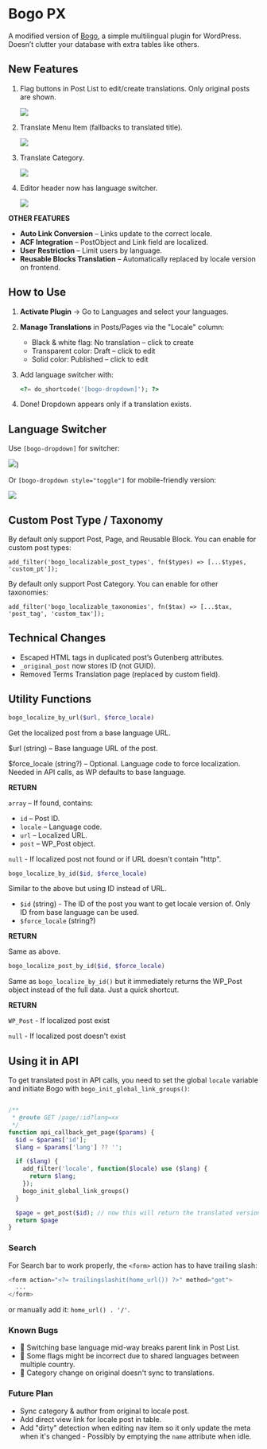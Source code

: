 # Bogo PX

A modified version of [Bogo](https://wordpress.org/plugins/bogo/), a simple multilingual plugin for WordPress.  
Doesn’t clutter your database with extra tables like others.

## New Features

1. Flag buttons in Post List to edit/create translations. Only original posts are shown.

    ![](https://raw.github.com/hrsetyono/cdn/master/bogo/bogo-flags.png)

2. Translate Menu Item (fallbacks to translated title).

    ![](https://raw.github.com/hrsetyono/cdn/master/bogo/bogo-menu-item-localize.png)

3. Translate Category.

    ![](https://raw.github.com/hrsetyono/cdn/master/bogo/bogo-term-localize.png)

4. Editor header now has language switcher.

    ![](https://raw.github.com/hrsetyono/cdn/master/bogo/bogo-editor-switcher.png)

**OTHER FEATURES**

- **Auto Link Conversion** – Links update to the correct locale.
- **ACF Integration** – PostObject and Link field are localized.
- **User Restriction** – Limit users by language.
- **Reusable Blocks Translation** – Automatically replaced by locale version on frontend.

## How to Use

1. **Activate Plugin** → Go to Languages and select your languages.

2. **Manage Translations** in Posts/Pages via the "Locale" column:

   - Black & white flag: No translation – click to create
   - Transparent color: Draft – click to edit
   - Solid color: Published – click to edit

3. Add language switcher with:

    ```php
    <?= do_shortcode('[bogo-dropdown]'); ?>
    ```

4. Done! Dropdown appears only if a translation exists.

## Language Switcher

Use `[bogo-dropdown]` for switcher:

![](https://raw.github.com/hrsetyono/cdn/master/bogo/bogo-menu-translated.png))

Or `[bogo-dropdown style="toggle"]` for mobile-friendly version:

![](https://raw.github.com/hrsetyono/cdn/master/bogo/bogo-menu-toggle.png)

## Custom Post Type / Taxonomy

By default only support Post, Page, and Reusable Block. You can enable for custom post types:

    add_filter('bogo_localizable_post_types', fn($types) => [...$types, 'custom_pt']);

By default only support Post Category. You can enable for other taxonomies:

    add_filter('bogo_localizable_taxonomies', fn($tax) => [...$tax, 'post_tag', 'custom_tax']);

## Technical Changes

- Escaped HTML tags in duplicated post’s Gutenberg attributes.  
- `_original_post` now stores ID (not GUID).
- Removed Terms Translation page (replaced by custom field).

## Utility Functions

```php
bogo_localize_by_url($url, $force_locale)
```

Get the localized post from a base language URL.

$url (string) – Base language URL of the post.

$force_locale (string?) – Optional. Language code to force localization. Needed in API calls, as WP defaults to base language.

**RETURN**

`array` – If found, contains:

- `id` – Post ID.
- `locale` – Language code.
- `url` – Localized URL.
- `post` – WP_Post object.

`null` - If localized post not found or if URL doesn't contain "http".

```php
bogo_localize_by_id($id, $force_locale)
```

Similar to the above but using ID instead of URL.

- `$id` (string) - The ID of the post you want to get locale version of. Only ID from base language can be used.
- `$force_locale` (string?)

**RETURN**

Same as above.

```php
bogo_localize_post_by_id($id, $force_locale)
```

Same as `bogo_localize_by_id()` but it immediately returns the WP_Post object instead of the full data. Just a quick shortcut.

**RETURN**

`WP_Post` - If localized post exist

`null` - If localized post doesn't exist

## Using it in API

To get translated post in API calls, you need to set the global `locale` variable and initiate Bogo with `bogo_init_global_link_groups()`:

```php

/**
 * @route GET /page/:id?lang=xx
 */
function api_callback_get_page($params) {
  $id = $params['id'];
  $lang = $params['lang'] ?? '';

  if ($lang) {
    add_filter('locale', function($locale) use ($lang) {
      return $lang;
    });
    bogo_init_global_link_groups()
  }

  $page = get_post($id); // now this will return the translated version, if any
  return $page
}
```

### Search

For Search bar to work properly, the `<form>` action has to have trailing slash:

```php
<form action="<?= trailingslashit(home_url()) ?>" method="get">
  ...
</form>
```

or manually add it: `home_url() . '/'`.

### Known Bugs

- 🔗 Switching base language mid-way breaks parent link in Post List.
- 🎌 Some flags might be incorrect due to shared languages between multiple country.
- 🔄 Category change on original doesn't sync to translations.

### Future Plan

- Sync category & author from original to locale post.
- Add direct view link for locale post in table.
- Add "dirty" detection when editing nav item so it only update the meta when it's changed - Possibly by emptying the `name` attribute when idle.
